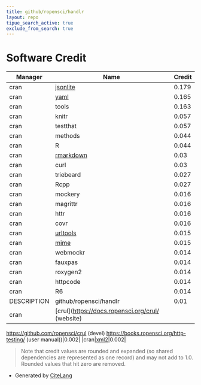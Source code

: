 ```yaml
---
title: github/ropensci/handlr
layout: repo
tipue_search_active: true
exclude_from_search: true
---
```

# Software Credit

|Manager|Name|Credit|
|-------|----|------|
|cran|[jsonlite](https://arxiv.org/abs/1403.2805 (paper))|0.179|
|cran|[yaml](https://github.com/vubiostat/r-yaml/)|0.165|
|cran|tools|0.163|
|cran|knitr|0.057|
|cran|testthat|0.057|
|cran|methods|0.044|
|cran|R|0.044|
|cran|[rmarkdown](https://github.com/rstudio/rmarkdown)|0.03|
|cran|curl|0.03|
|cran|triebeard|0.027|
|cran|Rcpp|0.027|
|cran|mockery|0.016|
|cran|magrittr|0.016|
|cran|httr|0.016|
|cran|covr|0.016|
|cran|[urltools](https://github.com/Ironholds/urltools/)|0.015|
|cran|[mime](https://github.com/yihui/mime)|0.015|
|cran|webmockr|0.014|
|cran|fauxpas|0.014|
|cran|roxygen2|0.014|
|cran|httpcode|0.014|
|cran|R6|0.014|
|DESCRIPTION|github/ropensci/handlr|0.01|
|cran|[crul](https://docs.ropensci.org/crul/ (website)
https://github.com/ropensci/crul (devel)
https://books.ropensci.org/http-testing/ (user manual))|0.002|
|cran|[xml2](https://xml2.r-lib.org/)|0.002|


> Note that credit values are rounded and expanded (so shared dependencies are represented as one record) and may not add to 1.0. Rounded values that hit zero are removed.


- Generated by [CiteLang](https://github.com/vsoch/citelang)
